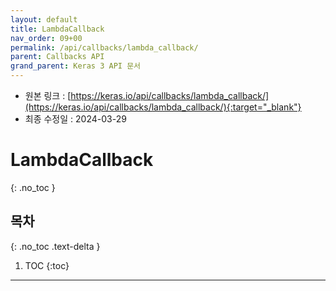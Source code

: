 ```yaml
---
layout: default
title: LambdaCallback
nav_order: 09+00
permalink: /api/callbacks/lambda_callback/
parent: Callbacks API
grand_parent: Keras 3 API 문서
---
```


* 원본 링크 : [https://keras.io/api/callbacks/lambda_callback/](https://keras.io/api/callbacks/lambda_callback/){:target="_blank"}
* 최종 수정일 : 2024-03-29

# LambdaCallback
{: .no_toc }

## 목차
{: .no_toc .text-delta }

1. TOC
{:toc}

---
